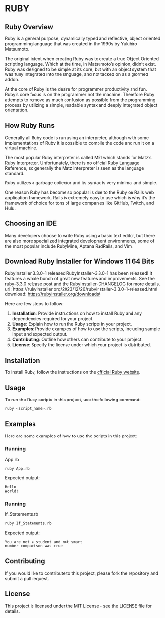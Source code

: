 # RUBY

## Ruby Overview

Ruby is a general purpose, dynamically typed and reflective, object oriented programming language that was created in the 1990s by Yukihiro Matsumoto.

The original intent when creating Ruby was to create a true Object Oriented scripting language. Which at the time, in Matsumoto’s opinion, didn’t exist. Ruby was designed to be simple at its core, but with an object system that was fully integrated into the language, and not tacked on as a glorified addon.

At the core of Ruby is the desire for programmer productivity and fun. Ruby’s core focus is on the programmer not the machine. Therefore Ruby attempts to remove as much confusion as possible from the programming process by utilizing a simple, readable syntax and deeply integrated object orientation.

## How Ruby Runs

Generally all Ruby code is run using an interpreter, although with some implementations of Ruby it is possible to compile the code and run it on a virtual machine.

The most popular Ruby interpreter is called MRI which stands for Matz’s Ruby Interpreter. Unfortunately, there is no official Ruby Language Reference, so generally the Matz interpreter is seen as the language standard.

Ruby utilizes a garbage collector and its syntax is very minimal and simple.

One reason Ruby has become so popular is due to the Ruby on Rails web application framework. Rails is extremely easy to use which is why it’s the framework of choice for tons of large companies like GitHub, Twitch, and Hulu.

## Choosing an IDE

Many developers choose to write Ruby using a basic text editor, but there are also more specialized integrated development environments, some of the most popular include RubyMine, Aptana RadRails, and Vim.

## Download Ruby Installer for Windows 11 64 Bits

RubyInstaller 3.3.0-1 released
RubyInstaller-3.3.0-1 has been released! It features a whole bunch of great new features and improvements. See the ruby-3.3.0 release post and the RubyInstaller-CHANGELOG for more details.
url: <https://rubyinstaller.org/2023/12/26/rubyinstaller-3.3.0-1-released.html>
download: <https://rubyinstaller.org/downloads/>

Here are few steps to follow:

1. **Installation**: Provide instructions on how to install Ruby and any dependencies required for your project.
2. **Usage**: Explain how to run the Ruby scripts in your project.
3. **Examples**: Provide examples of how to use the scripts, including sample input and expected output.
4. **Contributing**: Outline how others can contribute to your project.
5. **License**: Specify the license under which your project is distributed.

## Installation

To install Ruby, follow the instructions on the [official Ruby website](https://www.ruby-lang.org/en/documentation/installation/).

## Usage

To run the Ruby scripts in this project, use the following command:

```sh
ruby <script_name>.rb
```

## Examples

Here are some examples of how to use the scripts in this project:

### Running

App.rb

```sh
ruby App.rb
```

Expected output:

```
Hello
World!
```

### Running

If_Statements.rb

```sh
ruby If_Statements.rb
```

Expected output:

```
You are not a student and not smart
number comparison was true
```

## Contributing

If you would like to contribute to this project, please fork the repository and submit a pull request.

## License

This project is licensed under the MIT License - see the LICENSE file for details.
